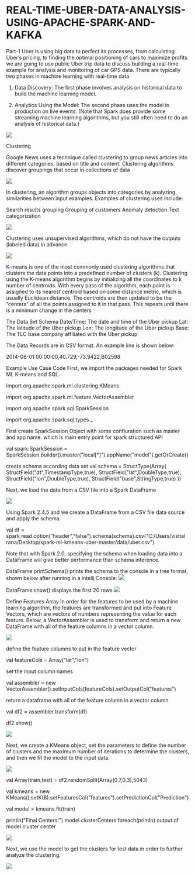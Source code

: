 # REAL-TIME-UBER-DATA-ANALYSIS-USING-APACHE-SPARK-AND-KAFKA
Part-1 
Uber is using big data to perfect its processes, from calculating Uber’s pricing, to finding the optimal positioning of cars to maximize profits. we are going to use public Uber trip data to discuss building a real-time example for analysis and monitoring of car GPS data. There are typically two phases in machine learning with real-time data

1) Data Discovery: The first phase involves analysis on historical data to build the machine learning model.

2) Analytics Using the Model: The second phase uses the model in production on live events. (Note that Spark does provide some streaming machine learning algorithms, but you still often need to do an analysis of historical data.)

![](images/1.jpg)

Clustering


Google News uses a technique called clustering to group news articles into different categories, based on title and content. Clustering algorithms discover groupings that occur in collections of data

![](images/2.png)

In clustering, an algorithm groups objects into categories by analyzing similarities between input examples. Examples of clustering uses include:

Search results grouping
Grouping of customers
Anomaly detection
Text categorization

![](images/3.png)

Clustering uses unsupervised algorithms, which do not have the outputs (labeled data) in advance

![](imgaes/4.png)

K-means is one of the most commonly used clustering algorithms that clusters the data points into a predefined number of clusters (k). Clustering using the K-means algorithm begins by initializing all the coordinates to k number of centroids. With every pass of the algorithm, each point is assigned to its nearest centroid based on some distance metric, which is usually Euclidean distance. The centroids are then updated to be the “centers” of all the points assigned to it in that pass. This repeats until there is a minimum change in the centers

The Data Set Schema
  Date/Time: The date and time of the Uber pickup
  Lat: The latitude of the Uber pickup
  Lon: The longitude of the Uber pickup
  Base: The TLC base company affiliated with the Uber pickup

The Data Records are in CSV format. An example line is shown below:

2014-08-01 00:00:00,40.729,-73.9422,B02598

Example Use Case Code
First, we import the packages needed for Spark ML K-means and SQL.

import org.apache.spark.ml.clustering.KMeans

import org.apache.spark.ml.feature.VectorAssembler

import org.apache.spark.sql.SparkSession

import org.apache.spark.sql.types._

First create SparkSession Object with some confiuration such as master and app name. which is main entry point for spark structured API


val spark:SparkSession = SparkSession.builder().master("local[*]").appName("model").getOrCreate()

create schema according data set
   val schema = StructType(Array(
        StructField("dt",TimestampType,true),
      StructField("lat",DoubleType,true),
      StructField("lon",DoubleType,true),
      StructField("base",StringType,true)
    ))
    
Next, we load the data from a CSV file into a Spark DataFrame

![](images/7.png)

Using Spark 2.4.5 and  we create a DataFrame from a CSV file data source and apply the schema.

val df = spark.read.option("header","false").schema(schema).csv("C:/Users/vishal rana/Desktop/spark-ml-kmeans-uber-master/data/uber.csv")

Note that with Spark 2.0, specifying the schema when loading data into a DataFrame will give better performance than schema inference.

DataFrame printSchema() prints the schema to the console in a tree format, shown below after running in a intelij Console:
![](images/10.png)

DataFrame show() displays the first 20 rows
![](images/11.png)

Define Features Array
In order for the features to be used by a machine learning algorithm, the features are transformed and put into Feature Vectors, which are vectors of numbers representing the value for each feature. Below, a VectorAssembler is used to transform and return a new DataFrame with all of the feature columns in a vector column.

![](images/12.png)

define the feature columns to put in the feature vector

val featureCols = Array("lat","lon")

set the input column names

val assembler = new VectorAssembler().setInputCols(featureCols).setOutputCol("features")

return a dataframe with all of the feature column in a vector column

val df2 = assembler.transform(df)

df2.show()


![](images/14.png)

Next, we create a KMeans object, set the parameters to define the number of clusters and the maximum number of iterations to determine the clusters, and then we fit the model to the input data.


![](images/15.png)


val Array(train,test) = df2.randomSplit(Array(0.7,0.3),5043)


val kmeans = new KMeans().setK(8).setFeaturesCol("features").setPredictionCol("Prediction")


val model = kmeans.fit(train)


println("Final Centers:")
model.clusterCenters.foreach(println)
output of model cluster center


![](images/17.png)


Next, we use the model to get the clusters for test data in order to further analyze the clustering.


![](images/19.png)

